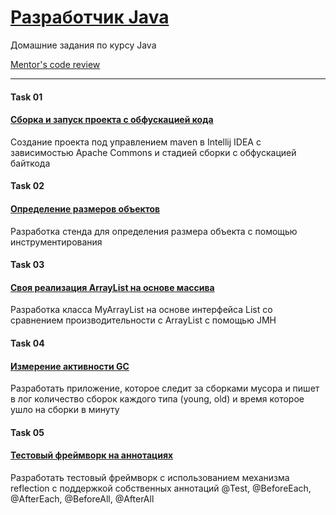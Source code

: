 # [Разработчик Java](https://otus.ru/lessons/razrabotchik-java/)

Домашние задания по курсу Java

[Mentor's code review](https://github.com/reomor/otus-java-2018-12-rem/pulls)

---
#### Task 01
#### [Сборка и запуск проекта с обфускацией кода](https://github.com/reomor/otus-java-2018-12-rem/tree/dev/task01)
Создание проекта под управлением maven в Intellij IDEA с зависимостью Apache Commons и стадией сборки с обфускацией байткода

#### Task 02
#### [Определение размеров объектов](https://github.com/reomor/otus-java-2018-12-rem/tree/dev/task02)
Разработка стенда для определения размера объекта с помощью инструментирования

#### Task 03
#### [Своя реализация ArrayList на основе массива](https://github.com/reomor/otus-java-2018-12-rem/tree/dev/task03)
Разработка класса MyArrayList на основе интерфейса List<T> со сравнением производительности с ArrayList с помощью JMH

#### Task 04
#### [Измерение активности GC](https://github.com/reomor/otus-java-2018-12-rem/tree/dev/task04)
Разработать приложение, которое следит за сборками мусора и пишет в лог количество сборок каждого типа (young, old) и время которое ушло на сборки в минуту

#### Task 05
#### [Тестовый фреймворк на аннотациях](https://github.com/reomor/otus-java-2018-12-rem/tree/dev/task05)
Разработать тестовый фреймворк с использованием механизма reflection с поддержкой собственных аннотаций @Test, @BeforeEach, @AfterEach, @BeforeAll, @AfterAll 
